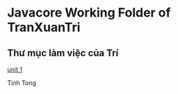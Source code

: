 # Javacore Working Folder of TranXuanTri
## Thư mục làm việc của Trí
 
 <a href="https://github.com/FASTTRACKSE/FTJD1801_JavaCore/tree/master/TranXuanTri/Unit1/src"> unit 1 </a>
   <p href="https://github.com/FASTTRACKSE/FTJD1801_JavaCore/blob/master/TranXuanTri/Unit1/src/bai1/TinhTong.java"> Tinh Tong </p>
